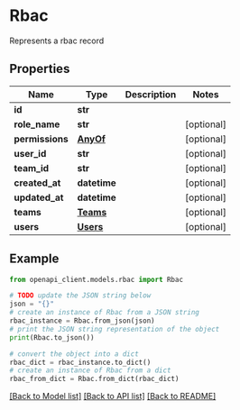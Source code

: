# Rbac

Represents a rbac record

## Properties

Name | Type | Description | Notes
------------ | ------------- | ------------- | -------------
**id** | **str** |  | 
**role_name** | **str** |  | [optional] 
**permissions** | [**AnyOf**](AnyOf.md) |  | [optional] 
**user_id** | **str** |  | [optional] 
**team_id** | **str** |  | [optional] 
**created_at** | **datetime** |  | [optional] 
**updated_at** | **datetime** |  | [optional] 
**teams** | [**Teams**](Teams.md) |  | [optional] 
**users** | [**Users**](Users.md) |  | [optional] 

## Example

```python
from openapi_client.models.rbac import Rbac

# TODO update the JSON string below
json = "{}"
# create an instance of Rbac from a JSON string
rbac_instance = Rbac.from_json(json)
# print the JSON string representation of the object
print(Rbac.to_json())

# convert the object into a dict
rbac_dict = rbac_instance.to_dict()
# create an instance of Rbac from a dict
rbac_from_dict = Rbac.from_dict(rbac_dict)
```
[[Back to Model list]](../README.md#documentation-for-models) [[Back to API list]](../README.md#documentation-for-api-endpoints) [[Back to README]](../README.md)



